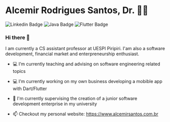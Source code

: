 
# Alcemir Rodrigues Santos, Dr. 👨‍💻

![Linkedin Badge](https://img.shields.io/badge/-LinkedIn-blue?style=flat-square&logo=Linkedin&logoColor=white)
![Java Badge](https://img.shields.io/badge/-Java-orange?style=flat-square&logo=java&logoColor=white)
![Flutter Badge](https://img.shields.io/badge/-Flutter-blue?style=flat-square&logo=flutter)


### Hi there 👋 
I am currently a CS assistant professor at UESPI Piripiri. I'am also a software development, financial market and enterpreneurship enthusiast.

- 💻 I’m currently teaching and advising on software engineering related topics
- 💻 I’m currently working on my own business developing a mobible app with Dart/Flutter
- 🌱 I'm currently supervising the creation of a junior software development enterprise in my university

- 📫  Checkout my personal website: https://www.alcemirsantos.com.br


